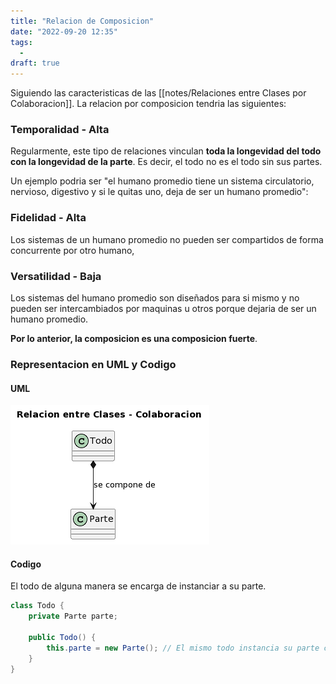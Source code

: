```yaml
---
title: "Relacion de Composicion"
date: "2022-09-20 12:35"
tags: 
  - 
draft: true
---
```

Siguiendo las caracteristicas de las [[notes/Relaciones entre Clases por Colaboracion]]. La relacion por composicion tendria las siguientes:

### Temporalidad - Alta
Regularmente, este tipo de relaciones vinculan **toda la longevidad del todo con la longevidad de la parte**. Es decir, el todo no es el todo sin sus partes.

Un ejemplo podria ser "el humano promedio tiene un sistema circulatorio, nervioso, digestivo y si le quitas uno, deja de ser un humano promedio":

### Fidelidad - Alta
Los sistemas de un humano promedio no pueden ser compartidos de forma concurrente por otro humano,

### Versatilidad - Baja
Los sistemas del humano promedio son diseñados para si mismo y no pueden ser intercambiados por maquinas u otros porque dejaria de ser un humano promedio.

**Por lo anterior, la composicion es una composicion fuerte**.

### Representacion en UML y Codigo
#### UML
![RelacionComposicion.PNG](files/RelacionComposicion.PNG)

#### Codigo
El todo de alguna manera se encarga de instanciar a su parte.

```Java
class Todo {
	private Parte parte;

	public Todo() {
		this.parte = new Parte(); // El mismo todo instancia su parte con alta fidelidad, alta temporalidad y poca versatilidad.
	}
}
```